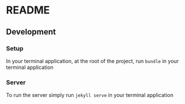 # README

## Development
### Setup
In your terminal application, at the root of the project, run ```bundle``` in your terminal application

### Server
To run the server simply run ```jekyll serve``` in your terminal application
